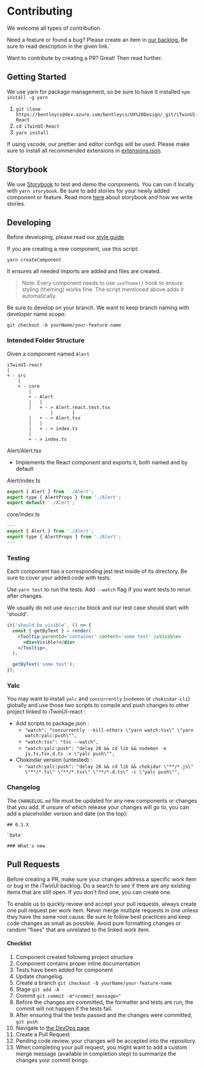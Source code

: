 # Contributing
We welcome all types of contribution. 

Need a feature or found a bug? Please create an item in [our backlog.](https://dev.azure.com/bentleycs/UX%20Design/_backlogs/backlog/iTwinUI/Features/?workitem=543453) Be sure to read description in the given link.

Want to contribute by creating a PR? Great! Then read further.

## Getting Started
We use yarn for package management, so be sure to have it installed
 `npm install -g yarn`

1. `git clone https://bentleycs@dev.azure.com/bentleycs/UX%20Design/_git/iTwinUI-React`
2. `cd iTwinUI-React`
3. `yarn install`

If using vscode, our prettier and editor configs will be used.
Please make sure to install all recommended extensions in [extensions.json](./.vscode/extensions.json).

## Storybook
We use [Storybook](https://storybook.js.org) to test and demo the components. You can run it locally with `yarn storybook`.
Be sure to add stories for your newly added component or feature. Read more [here](./stories/README.md) about storybook and how we write stories.

## Developing

Before developing, please read our [style guide](./STYLEGUIDE.md)

If you are creating a new component, use this script:

`yarn createComponent`

It ensures all needed imports are added and files are created.

> Note: Every component needs to use `useTheme()` hook to ensure styling (theming) works fine. The script mentioned above adds it automatically.

Be sure to develop on your branch. We want to keep branch naming with developer name scope:

`git checkout -b yourName/your-feature-name`

### Intended Folder Structure

Given a component named `Alert`

```
iTwinUI-react
|
+ - src
    |
    + - core
        |
        + - Alert
        |   |
        |   + - > Alert.react.test.tsx
				|		|
        |   + - > Alert.tsx
        |   |
        |   + - > index.ts
        |
        + - > index.ts
```

Alert/Alert.tsx

- Implements the React component and exports it, both named and by default

Alert/index.ts

```jsx
export { Alert } from './Alert';
export type { AlertProps } from './Alert';
export default './Alert';
```

core/index.ts

```jsx
---
export { Alert } from './Alert';
export type { AlertProps } from './Alert';
---
```

### Testing

Each component has a corresponding jest test inside of its directory. Be sure to cover your added code with tests.

Use `yarn test` to run the tests. Add `--watch` flag if you want tests to rerun after changes.

We usually do not use `describe` block and our test case should start with 'should'.

```jsx
it('should be visible', () => {
  const { getByText } = render(
    <Tooltip parentId='container' content='some text' isVisible>
      <div>Visible!</div>
    </Tooltip>,
  );

  getByText('some text');
});
```

### Yalc

You may want to install `yalc` and `concurrently` (`nodemon` or `chokindar-cli`) globally and use those two scripts to compile and push changes to other project linked to iTwinUI-react :
- Add scripts to package.json :
  - `"watch": "concurrently --kill-others \"yarn watch:tsx\" \"yarn watch:yalc:push\"",`
  - `"watch:tsx": "tsc --watch",`
  - `"watch:yalc:push": "delay 20 && cd lib && nodemon -e js,ts,tsx,d.ts -x \"yalc push\"",`
- Chokindar version (untested) :
  - `"watch:yalc:push": "delay 20 && cd lib && chokidar \"**/*.js\" \"**/*.ts\" \"**/*.tsx\" \"**/*.d.ts\" -c \"yalc push\"",`

### Changelog

The `CHANGELOG.md` file must be updated for any new components or changes that you add. If unsure of which release your changes will go to, you can add a placeholder version and date (on the top):
```
## 0.1.X

`Date`

### What's new
```

## Pull Requests

Before creating a PR, make sure your changes address a specific work item or bug in the iTwinUI backlog. Do a search to see if there are any existing items that are still open. If you don't find one, you can create one.

To enable us to quickly review and accept your pull requests, always create one pull request per work item. Never merge multiple requests in one unless they have the same root cause. Be sure to follow best practices and keep code changes as small as possible. Avoid pure formatting changes or random "fixes" that are unrelated to the linked work item.

#### Checklist

1. Component created following project structure
2. Component contains proper inline documentation
3. Tests have been added for component
4. Update changelog.
5. Create a branch `git checkout -b yourName/your-feature-name`
6. Stage `git add -A`
7. Commit `git commit -m"<commit_message>"`
8. Before the changes are committed, the formatter and tests are run; the commit will not happen if the tests fail.
9. After ensuring that the tests passed and the changes were committed, `git push`
10. Navigate to [the DevOps page](https://dev.azure.com/bentleycs/UX%20Design/_git/iTwinUI-React/pullrequests?_a=mine)
11. Create a Pull Request
12. Pending code review, your changes will be accepted into the repository.
13. When completing your pull request, you might want to add a custom merge message (available in completion step) to summarize the changes your commit brings.
